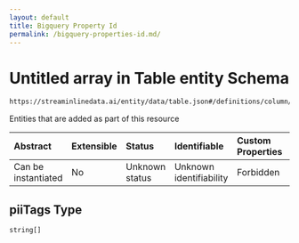 ```yaml
---
layout: default
title: Bigquery Property Id
permalink: /bigquery-properties-id.md/
---
```

# Untitled array in Table entity Schema

```txt
https://streaminlinedata.ai/entity/data/table.json#/definitions/column/properties/piiTags
```

Entities that are added as part of this resource

| Abstract            | Extensible | Status         | Identifiable            | Custom Properties | Additional Properties | Access Restrictions | Defined In                                                   |
| :------------------ | :--------- | :------------- | :---------------------- | :---------------- | :-------------------- | :------------------ | :----------------------------------------------------------- |
| Can be instantiated | No         | Unknown status | Unknown identifiability | Forbidden         | Allowed               | none                | [table.json*](table.md "open original schema") |

## piiTags Type

`string[]`
